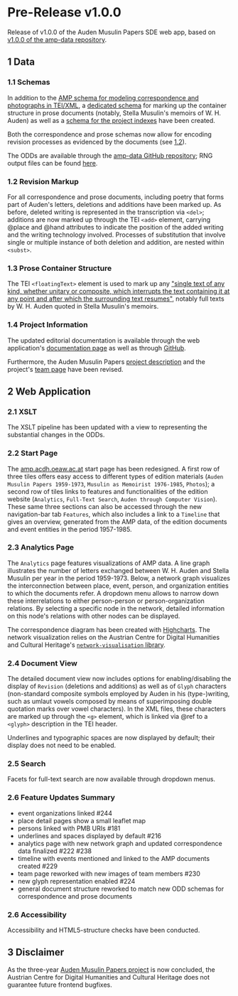 # Pre-Release v1.0.0 

Release of v1.0.0 of the Auden Musulin Papers SDE web app, based on [v1.0.0 of the amp-data repository](https://github.com/Auden-Musulin-Papers/amp-data).

## 1 Data

### 1.1 Schemas

In addition to the [AMP schema for modeling correspondence and photographs in TEI/XML](https://github.com/Auden-Musulin-Papers/amp-data/blob/dev/framework/auden-musulin/schema/schema.odd), a [dedicated schema](https://github.com/Auden-Musulin-Papers/amp-data/blob/dev/framework/auden-musulin/schema/schema-prose.odd) for marking up the container structure in prose documents (notably, Stella Musulin's memoirs of W. H. Auden) as well as a [schema for the project indexes](https://github.com/Auden-Musulin-Papers/amp-data/blob/dev/framework/auden-musulin/schema/schema-indexes.odd) have been created.

Both the correspondence and prose schemas now allow for encoding revision processes as evidenced by the documents (see [1.2](#12-revision-markup)).

The ODDs are available through the [amp-data GitHub repository](https://github.com/Auden-Musulin-Papers/amp-data/tree/dev/framework/auden-musulin/schema); RNG output files can be found [here](https://github.com/Auden-Musulin-Papers/amp-data/tree/dev/framework/auden-musulin/schema/out).

### 1.2 Revision Markup

For all correspondence and prose documents, including poetry that forms part of Auden's letters, deletions and additions have been marked up. As before, deleted writing is represented in the transcription via `<del>`; additions are now marked up through the TEI `<add>` element, carrying @place and @hand attributes to indicate the position of the added writing and the writing technology involved. Processes of substitution that involve single or multiple instance of both deletion and addition, are nested within `<subst>`.

### 1.3 Prose Container Structure

The TEI `<floatingText>` element is used to mark up any ["single text of any kind, whether unitary or composite, which interrupts the text containing it at any point and after which the surrounding text resumes"](https://www.tei-c.org/release/doc/tei-p5-doc/en/html/ref-floatingText.html), notably full texts by W. H. Auden quoted in Stella Musulin's memoirs.

### 1.4 Project Information

The updated editorial documentation is available through the web application's [documentation page](https://amp.acdh.oeaw.ac.at/editorial-declaration.html) as well as through [GitHub](https://github.com/Auden-Musulin-Papers/amp-data/blob/main/data/meta/editorial-declaration.xml).

Furthermore, the Auden Musulin Papers [project description](https://amp.acdh.oeaw.ac.at/description.html) and the project's [team page](https://amp.acdh.oeaw.ac.at/team.html) have been revised.

## 2 Web Application

### 2.1 XSLT

The XSLT pipeline has been updated with a view to representing the substantial changes in the ODDs.

### 2.2 Start Page

The [amp.acdh.oeaw.ac.at](https://amp.acdh.oeaw.ac.at) start page has been redesigned. A first row of three tiles offers easy access to different types of edition materials (`Auden Musulin Papers 1959-1973`, `Musulin as Memoirist 1976-1985`, `Photos`); a second row of tiles links to features and functionalities of the edition website (`Analytics`, `Full-Text Search`, `Auden through Computer Vision`). These same three sections can also be accessed through the new navigation-bar tab `Features`, which also includes a link to a `Timeline` that gives an overview, generated from the AMP data, of the edition documents and event entities in the period 1957-1985.

### 2.3 Analytics Page

The `Analytics` page features visualizations of AMP data. A line graph illustrates the number of letters exchanged between W. H. Auden and Stella Musulin per year in the period 1959-1973. Below, a network graph visualizes the interconnection between place, event, person, and organization entities to which the documents refer. A dropdown menu allows to narrow down these interrelations to either person-person or person-organization relations. By selecting a specific node in the network, detailed information on this node's relations with other nodes can be displayed.

The correspondence diagram has been created with [Highcharts](https://www.highcharts.com/). The network visualization relies on the Austrian Centre for Digital Humanities and Cultural Heritage's [`network-visualisation` library](https://github.com/acdh-oeaw/network-visualisation).

### 2.4 Document View

The detailed document view now includes options for enabling/disabling the display of `Revision` (deletions and additions) as well as of `Glyph` characters (non-standard composite symbols employed by Auden in his (type-)writing, such as umlaut vowels composed by means of superimposing double quotation marks over vowel characters). In the XML files, these characters are marked up through the `<g>` element, which is linked via @ref to a `<glyph>` description in the TEI header.

Underlines and typographic spaces are now displayed by default; their display does not need to be enabled.

### 2.5 Search

Facets for full-text search are now available through dropdown menus.

### 2.6 Feature Updates Summary

* event organizations linked #244
* place detail pages show a small leaflet map
* persons linked with PMB URIs #181
* underlines and spaces displayed by default #216
* analytics page with new network graph and updated correspondence data finalized #222 #238
* timeline with events mentioned and linked to the AMP documents created #229
* team page reworked with new images of team members #230
* new glyph representation enabled #224
* general document structure reworked to match new ODD schemas for correspondence and prose documents

### 2.6 Accessibility

Accessibility and HTML5-structure checks have been conducted.

## 3 Disclaimer

As the three-year [Auden Musulin Papers project](https://doi.org/10.55776/P33754) is now concluded, the Austrian Centre for Digital Humanities and Cultural Heritage does not guarantee future frontend bugfixes.









